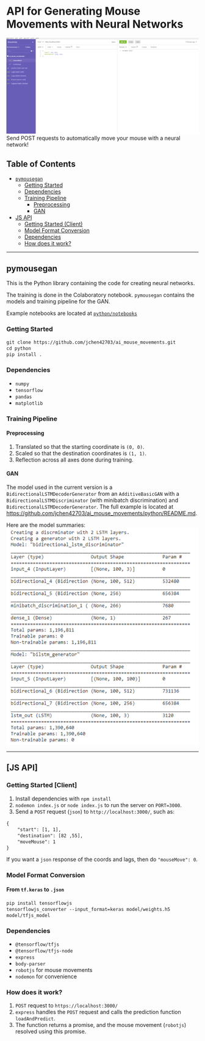 # API for Generating Mouse Movements with Neural Networks

![](https://github.com/jchen42703/ai_mouse_movements/blob/master/images/mouse_movement_mvp.gif)
Send POST requests to automatically move your mouse with a neural network!

## Table of Contents

- [`pymousegan`](#pymousegan)
  - [Getting Started](#getting-started)
  - [Dependencies](#dependencies)
  - [Training Pipeline](#training-pipeline)
    - [Preprocessing](#preprocessing)
    - [GAN](#gan)
- [JS API](#js-api)
  - [Getting Started (Client)](#getting-started-client)
  - [Model Format Conversion](#model-format-conversion)
  - [Dependencies](#dependencies-1)
  - [How does it work?](#how-does-it-work)

---

## pymousegan

This is the Python library containing the code for creating neural networks.

The training is done in the Colaboratory notebook. `pymousegan` contains the models and training pipeline for the GAN.

Example notebooks are located at [`python/notebooks`](https://github.com/jchen42703/ai_mouse_movements/python/notebooks)

### Getting Started

```
git clone https://github.com/jchen42703/ai_mouse_movements.git
cd python
pip install .
```

### Dependencies

- `numpy`
- `tensorflow`
- `pandas`
- `matplotlib`

### Training Pipeline

#### Preprocessing

1. Translated so that the starting coordinate is `(0, 0)`.
2. Scaled so that the destination coordinates is `(1, 1)`.
3. Reflection across all axes done during training.

#### GAN

The model used in the current version is a `BidirectionalLSTMDecoderGenerator` from an `AdditiveBasicGAN` with a `BidirectionalLSTMDiscriminator` (with minibatch discrimination) and `BidirectionalLSTMDecoderGenerator`. The full example is located at https://github.com/jchen42703/ai_mouse_movements/python/README.md.

Here are the model summaries:
![](images\model_summaries.png)

---

## [JS API]

### Getting Started [Client]

1. Install dependencies with `npm install`
2. `nodemon index.js` or `node index.js` to run the server on `PORT=3000`.
3. Send a `POST` request (`json`) to `http://localhost:3000/`, such as:

```
{
    "start": [1, 1],
    "destination": [82 ,55],
  	"moveMouse": 1
}
```

If you want a `json` response of the coords and lags, then do `"mouseMove": 0`.

### Model Format Conversion

#### From `tf.keras` to `.json`

```
pip install tensorflowjs
tensorflowjs_converter --input_format=keras model/weights.h5 model/tfjs_model
```

### Dependencies

- `@tensorflow/tfjs`
- `@tensorflow/tfjs-node`
- `express`
- `body-parser`
- `robotjs` for mouse movements
- `nodemon` for convenience

### How does it work?

1. `POST` request to `https://localhost:3000/`
2. `express` handles the `POST` request and calls the prediction function `loadAndPredict`.
3. The function returns a promise, and the mouse movement (`robotjs`) resolved using this promise.
